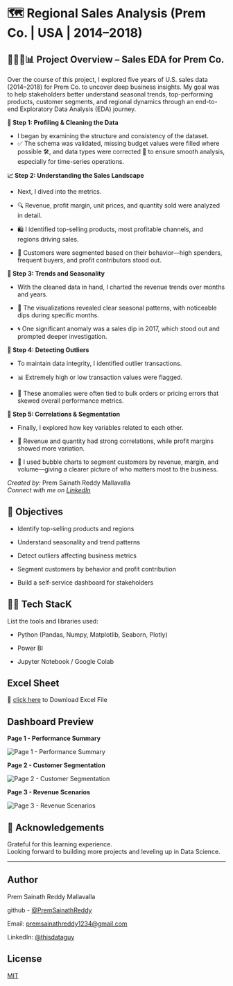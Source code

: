 # 🗺️ Regional Sales Analysis (Prem Co. | USA | 2014–2018) 

## 👩🏻‍💻📊 Project Overview – Sales EDA for Prem Co.

Over the course of this project, I explored five years of U.S. sales data (2014–2018) for Prem Co. to uncover deep business insights. My goal was to help stakeholders better understand seasonal trends, top-performing products, customer segments, and regional dynamics through an end-to-end Exploratory Data Analysis (EDA) journey.

**🧹 Step 1: Profiling & Cleaning the Data**

* I began by examining the structure and consistency of the dataset.
* ✅ The schema was validated, missing budget values were filled where possible 🛠️, and data types were corrected 🧾 to ensure smooth analysis, especially for time-series operations.

**📈 Step 2: Understanding the Sales Landscape**

* Next, I dived into the metrics.

* 🔍 Revenue, profit margin, unit prices, and quantity sold were analyzed in detail.

* 🛍️ I identified top-selling products, most profitable channels, and regions driving sales. 

* 👤 Customers were segmented based on their behavior—high spenders, frequent buyers, and profit contributors stood out.

**📅 Step 3: Trends and Seasonality**

* With the cleaned data in hand, I charted the revenue trends over months and years.

* 📆 The visualizations revealed clear seasonal patterns, with noticeable dips during specific months.

* 🌀 One significant anomaly was a sales dip in 2017, which stood out and prompted deeper investigation.

**🚨 Step 4: Detecting Outliers**

* To maintain data integrity, I identified outlier transactions.

* 📊 Extremely high or low transaction values were flagged.

* 🧮 These anomalies were often tied to bulk orders or pricing errors that skewed overall performance metrics.

**🔗 Step 5: Correlations & Segmentation**

* Finally, I explored how key variables related to each other.

* 🔗 Revenue and quantity had strong correlations, while profit margins showed more variation.

* 🎯 I used bubble charts to segment customers by revenue, margin, and volume—giving a clearer picture of who matters most to the business.

*Created by:* Prem Sainath Reddy Mallavalla    
*Connect with me on [LinkedIn](https://www.linkedin.com/in/thisdataguy)*

## 🎯 Objectives

 *   Identify top-selling products and regions

 *   Understand seasonality and trend patterns

 *  Detect outliers affecting business metrics

 *   Segment customers by behavior and profit contribution

 *  Build a self-service dashboard for stakeholders
## 👩‍💻 Tech StacK

List the tools and libraries used:

  *  Python (Pandas, Numpy, Matplotlib, Seaborn, Plotly)

  *  Power BI

  *  Jupyter Notebook / Google Colab
## Excel Sheet
🔗 [click here](https://github.com/PremSainathReddy/Regional-Sales-Analysis/blob/main/Data/Regional%20Sales%20Dataset.xlsx) to Download Excel File
## Dashboard Preview

**Page 1 -  Performance Summary**

![Page 1 -  Performance Summary](https://github.com/user-attachments/assets/0ff262d3-2d2f-4e0e-9771-0964c73086dc)

**Page 2 -  Customer Segmentation**

![Page 2 -  Customer Segmentation](https://github.com/user-attachments/assets/f35de7a7-c9a5-4910-8500-553fee1df1ad)

**Page 3 - Revenue Scenarios**

![Page 3 - Revenue Scenarios](https://github.com/user-attachments/assets/7c383725-5aec-48ce-a557-a873b426ae46)

## 🙌 Acknowledgements

Grateful for this learning experience.  
Looking forward to building more projects and leveling up in Data Science.

---

## Author

Prem Sainath Reddy Mallavalla

github - [@PremSainathReddy](https://github.com/PremSainathReddy)

Email: premsainathreddy1234@gmail.com

LinkedIn: [@thisdataguy](www.linkedin.com/in/thisdataguy)



## License

[MIT](https://github.com/PremSainathReddy/Regional-Sales-Analysis/blob/main/LICENSE)

